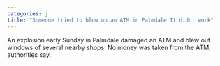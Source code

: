 ```yaml
---
categories: j
title: "Someone tried to blow up an ATM in Palmdale It didnt work"
---
```

An explosion early Sunday in Palmdale damaged an ATM and blew out windows of several nearby shops. No money was taken from the ATM, authorities say.